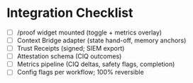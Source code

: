 # Integration Checklist
- [ ] /proof widget mounted (toggle + metrics overlay)
- [ ] Context Bridge adapter (state hand-off, memory anchors)
- [ ] Trust Receipts (signed; SIEM export)
- [ ] Attestation schema (CIQ outcomes)
- [ ] Metrics pipeline (CIQ deltas, safety flags, completion)
- [ ] Config flags per workflow; 100% reversible
